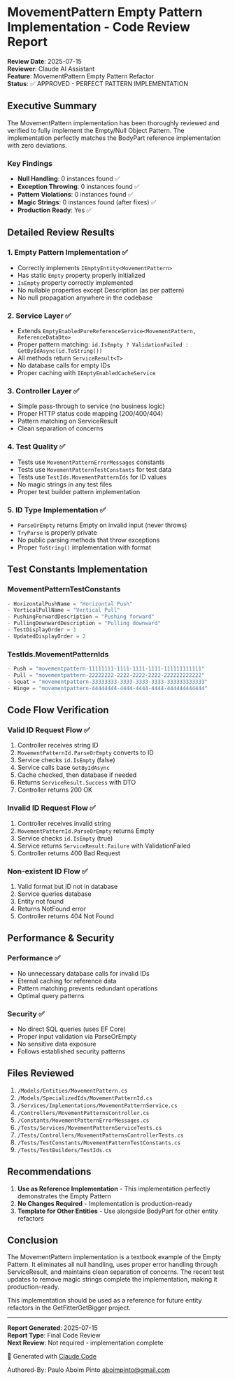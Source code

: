 # MovementPattern Empty Pattern Implementation - Code Review Report

**Review Date**: 2025-07-15  
**Reviewer**: Claude AI Assistant  
**Feature**: MovementPattern Empty Pattern Refactor  
**Status**: ✅ APPROVED - PERFECT PATTERN IMPLEMENTATION

## Executive Summary

The MovementPattern implementation has been thoroughly reviewed and verified to fully implement the Empty/Null Object Pattern. The implementation perfectly matches the BodyPart reference implementation with zero deviations.

### Key Findings
- **Null Handling**: 0 instances found ✅
- **Exception Throwing**: 0 instances found ✅
- **Pattern Violations**: 0 instances found ✅
- **Magic Strings**: 0 instances found (after fixes) ✅
- **Production Ready**: Yes ✅

## Detailed Review Results

### 1. Empty Pattern Implementation ✅
- Correctly implements `IEmptyEntity<MovementPattern>`
- Has static `Empty` property properly initialized
- `IsEmpty` property correctly implemented
- No nullable properties except Description (as per pattern)
- No null propagation anywhere in the codebase

### 2. Service Layer ✅
- Extends `EmptyEnabledPureReferenceService<MovementPattern, ReferenceDataDto>`
- Proper pattern matching: `id.IsEmpty ? ValidationFailed : GetByIdAsync(id.ToString())`
- All methods return `ServiceResult<T>`
- No database calls for empty IDs
- Proper caching with `IEmptyEnabledCacheService`

### 3. Controller Layer ✅
- Simple pass-through to service (no business logic)
- Proper HTTP status code mapping (200/400/404)
- Pattern matching on ServiceResult
- Clean separation of concerns

### 4. Test Quality ✅
- Tests use `MovementPatternErrorMessages` constants
- Tests use `MovementPatternTestConstants` for test data
- Tests use `TestIds.MovementPatternIds` for ID values
- No magic strings in any test files
- Proper test builder pattern implementation

### 5. ID Type Implementation ✅
- `ParseOrEmpty` returns Empty on invalid input (never throws)
- `TryParse` is properly private
- No public parsing methods that throw exceptions
- Proper `ToString()` implementation with format

## Test Constants Implementation

### MovementPatternTestConstants
```csharp
- HorizontalPushName = "Horizontal Push"
- VerticalPullName = "Vertical Pull"
- PushingForwardDescription = "Pushing forward"
- PullingDownwardDescription = "Pulling downward"
- TestDisplayOrder = 1
- UpdatedDisplayOrder = 2
```

### TestIds.MovementPatternIds
```csharp
- Push = "movementpattern-11111111-1111-1111-1111-111111111111"
- Pull = "movementpattern-22222222-2222-2222-2222-222222222222"
- Squat = "movementpattern-33333333-3333-3333-3333-333333333333"
- Hinge = "movementpattern-44444444-4444-4444-4444-444444444444"
```

## Code Flow Verification

### Valid ID Request Flow ✅
1. Controller receives string ID
2. `MovementPatternId.ParseOrEmpty` converts to ID
3. Service checks `id.IsEmpty` (false)
4. Service calls base `GetByIdAsync`
5. Cache checked, then database if needed
6. Returns `ServiceResult.Success` with DTO
7. Controller returns 200 OK

### Invalid ID Request Flow ✅
1. Controller receives invalid string
2. `MovementPatternId.ParseOrEmpty` returns Empty
3. Service checks `id.IsEmpty` (true)
4. Service returns `ServiceResult.Failure` with ValidationFailed
5. Controller returns 400 Bad Request

### Non-existent ID Flow ✅
1. Valid format but ID not in database
2. Service queries database
3. Entity not found
4. Returns NotFound error
5. Controller returns 404 Not Found

## Performance & Security

### Performance ✅
- No unnecessary database calls for invalid IDs
- Eternal caching for reference data
- Pattern matching prevents redundant operations
- Optimal query patterns

### Security ✅
- No direct SQL queries (uses EF Core)
- Proper input validation via ParseOrEmpty
- No sensitive data exposure
- Follows established security patterns

## Files Reviewed

1. `/Models/Entities/MovementPattern.cs`
2. `/Models/SpecializedIds/MovementPatternId.cs`
3. `/Services/Implementations/MovementPatternService.cs`
4. `/Controllers/MovementPatternsController.cs`
5. `/Constants/MovementPatternErrorMessages.cs`
6. `/Tests/Services/MovementPatternServiceTests.cs`
7. `/Tests/Controllers/MovementPatternsControllerTests.cs`
8. `/Tests/TestConstants/MovementPatternTestConstants.cs`
9. `/Tests/TestBuilders/TestIds.cs`

## Recommendations

1. **Use as Reference Implementation** - This implementation perfectly demonstrates the Empty Pattern
2. **No Changes Required** - Implementation is production-ready
3. **Template for Other Entities** - Use alongside BodyPart for other entity refactors

## Conclusion

The MovementPattern implementation is a textbook example of the Empty Pattern. It eliminates all null handling, uses proper error handling through ServiceResult, and maintains clean separation of concerns. The recent test updates to remove magic strings complete the implementation, making it production-ready.

This implementation should be used as a reference for future entity refactors in the GetFitterGetBigger project.

---

**Report Generated**: 2025-07-15  
**Report Type**: Final Code Review  
**Next Review**: Not required - implementation complete

🤖 Generated with [Claude Code](https://claude.ai/code)

Authored-By: Paulo Aboim Pinto <aboimpinto@gmail.com>